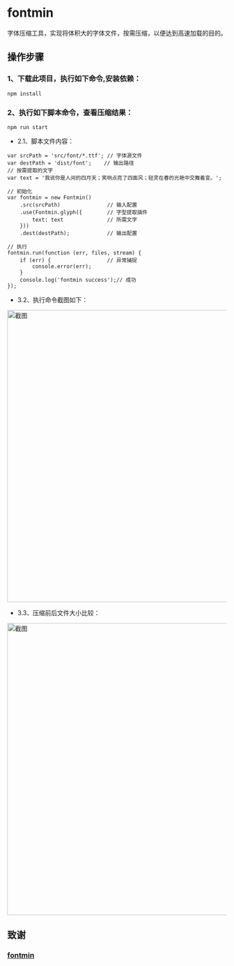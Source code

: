 # fontmin
字体压缩工具，实现将体积大的字体文件，按需压缩，以便达到高速加载的目的。

## 操作步骤

### 1、下载此项目，执行如下命令,安装依赖：
```shell
npm install
```
### 2、执行如下脚本命令，查看压缩结果：
```node
npm run start
```

- 2.1、脚本文件内容：
```javascriptvar Fontmin = require('fontmin');
var srcPath = 'src/font/*.ttf'; // 字体源文件
var destPath = 'dist/font';    // 输出路径
// 按需提取的文字
var text = '我说你是人间的四月天；笑响点亮了四面风；轻灵在春的光艳中交舞着变。';

// 初始化
var fontmin = new Fontmin()
    .src(srcPath)               // 输入配置
    .use(Fontmin.glyph({        // 字型提取插件
        text: text              // 所需文字
    }))   
    .dest(destPath);            // 输出配置

// 执行
fontmin.run(function (err, files, stream) {
    if (err) {                  // 异常捕捉
        console.error(err);
    }
    console.log('fontmin success');// 成功
});
```

- 3.2、执行命令截图如下：
<img alt="截图" width="670" src="https://github.com/Liuxiang66/fontmin/blob/master/img/01.png">

- 3.3、压缩前后文件大小比较：
<img alt="截图" width="670" src="https://github.com/Liuxiang66/fontmin/blob/master/img/02.png">


## 致谢

### <a href="https://github.com/ecomfe/fontmin" target="_blank">fontmin</a>





